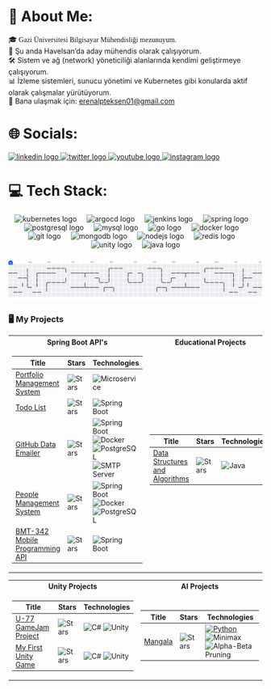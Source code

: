 # 💫 About Me:
<span style="font-family: JetBrains Mono">🎓 Gazi Üniversitesi Bilgisayar Mühendisliği mezunuyum.</span>
<br>💼 Şu anda Havelsan’da aday mühendis olarak çalışıyorum.
<br>🛠️ Sistem ve ağ (network) yöneticiliği alanlarında kendimi geliştirmeye çalışıyorum.
<br>📊 İzleme sistemleri, sunucu yönetimi ve Kubernetes gibi konularda aktif olarak çalışmalar yürütüyorum.
<br>💬 Bana ulaşmak için: erenalpteksen01@gmail.com


# 🌐 Socials:
<div align="left">
  <a href="https://linkedin.com/in/erenalp-teksen" target="_blank">
    <img src="https://raw.githubusercontent.com/maurodesouza/profile-readme-generator/master/src/assets/icons/social/linkedin/default.svg" width="52" height="40" alt="linkedin logo"  />
  </a>
  <a href="https://twitter.com/Erenalp11191435" target="_blank">
    <img src="https://raw.githubusercontent.com/maurodesouza/profile-readme-generator/master/src/assets/icons/social/twitter/default.svg" width="52" height="40" alt="twitter logo"  />
  </a>
  <a href="https://www.youtube.com/channel/UCZt97EGgZwTzwNBpkUsEf_Q" target="_blank">
    <img src="https://raw.githubusercontent.com/maurodesouza/profile-readme-generator/master/src/assets/icons/social/youtube/default.svg" width="52" height="40" alt="youtube logo"  />
  </a>
  <a href="https://instagram.com/eren.alp6" target="_blank">
    <img src="https://raw.githubusercontent.com/maurodesouza/profile-readme-generator/master/src/assets/icons/social/instagram/default.svg" width="52" height="40" alt="instagram logo"  />
  </a>
</div>


# 💻 Tech Stack:
<div align="center">
  <img src="https://cdn.jsdelivr.net/gh/devicons/devicon/icons/kubernetes/kubernetes-plain.svg" height="40" alt="kubernetes logo"  />
  <img width="12" />
  <img src="https://cdn.jsdelivr.net/gh/devicons/devicon/icons/argocd/argocd-original.svg" height="40" alt="argocd logo"  />
  <img width="12" />
  <img src="https://cdn.jsdelivr.net/gh/devicons/devicon/icons/jenkins/jenkins-original.svg" height="40" alt="jenkins logo"  />
  <img width="12" />
  <img src="https://cdn.jsdelivr.net/gh/devicons/devicon/icons/spring/spring-original.svg" height="40" alt="spring logo"  />
  <img width="12" />
  <img src="https://cdn.jsdelivr.net/gh/devicons/devicon/icons/postgresql/postgresql-original.svg" height="40" alt="postgresql logo"  />
  <img width="12" />
  <img src="https://cdn.jsdelivr.net/gh/devicons/devicon/icons/mysql/mysql-original.svg" height="40" alt="mysql logo"  />
  <img width="12" />
  <img src="https://cdn.jsdelivr.net/gh/devicons/devicon/icons/go/go-original-wordmark.svg" height="40" alt="go logo"  />
  <img width="12" />
  <img src="https://cdn.jsdelivr.net/gh/devicons/devicon/icons/docker/docker-plain-wordmark.svg" height="40" alt="docker logo"  />
  <img width="12" />
  <img src="https://cdn.jsdelivr.net/gh/devicons/devicon/icons/git/git-plain.svg" height="40" alt="git logo"  />
  <img width="12" />
  <img src="https://cdn.jsdelivr.net/gh/devicons/devicon/icons/mongodb/mongodb-original.svg" height="40" alt="mongodb logo"  />
  <img width="12" />
  <img src="https://cdn.jsdelivr.net/gh/devicons/devicon/icons/nodejs/nodejs-original.svg" height="40" alt="nodejs logo"  />
  <img width="12" />
  <img src="https://cdn.jsdelivr.net/gh/devicons/devicon/icons/redis/redis-original-wordmark.svg" height="40" alt="redis logo"  />
  <img width="12" />
  <img src="https://cdn.jsdelivr.net/gh/devicons/devicon/icons/unity/unity-original.svg" height="40" alt="unity logo"  />
  <img width="12" />
  <img src="https://cdn.jsdelivr.net/gh/devicons/devicon/icons/java/java-original-wordmark.svg" height="40" alt="java logo"  />
</div>

###


<picture>
  <source media="(prefers-color-scheme: dark)" srcset="https://raw.githubusercontent.com/Erenalp06/Erenalp06/output/pacman-contribution-graph-dark.svg">
  <source media="(prefers-color-scheme: light)" srcset="https://raw.githubusercontent.com/Erenalp06/Erenalp06/output/pacman-contribution-graph.svg">
  <img alt="pacman contribution graph" src="https://raw.githubusercontent.com/Erenalp06/Erenalp06/output/pacman-contribution-graph.svg">
</picture>

###

### 🖥️ My Projects
<table>
<tr><th>Spring Boot API's</th><th>Educational Projects</th></tr>
<tr><td>

|Title | Stars | Technologies|
|--|--|--|
| [Portfolio Management System](https://github.com/Erenalp06/portfolio-management-system-backend) | <img alt="Stars" src="https://img.shields.io/github/stars/Erenalp06/portfolio-management-system-backend?style=flat-square&labelColor=black"/> | ![Microservice](https://img.shields.io/badge/Microservice-black?style=flat-square)
| [Todo List](https://github.com/Erenalp06/todo-list-api) | <img alt="Stars" src="https://img.shields.io/github/stars/Erenalp06/person-management-system-api?style=flat-square&labelColor=black"/> | ![Spring Boot](https://img.shields.io/badge/Spring%20Boot-black?style=flat-square&logo=spring)
| [GitHub Data Emailer](https://github.com/Erenalp06/github-data-emailer) | <img alt="Stars" src="https://img.shields.io/github/stars/Erenalp06/github-data-emailer?style=flat-square&labelColor=black"/> | ![Spring Boot](https://img.shields.io/badge/Spring%20Boot-black?style=flat-square&logo=spring) ![Docker](https://img.shields.io/badge/Docker-black?style=flat-square&logo=docker&logoColor=white) ![PostgreSQL](https://img.shields.io/badge/PostgreSQL-black?style=flat-square&logo=postgresql&logoColor=white) ![SMTP Server](https://img.shields.io/badge/SMTPServer-black?style=flat-square&logo=gmail)
| [People Management System](https://github.com/Erenalp06/person-management-system-api) | <img alt="Stars" src="https://img.shields.io/github/stars/Erenalp06/person-management-system-api?style=flat-square&labelColor=black"/> | ![Spring Boot](https://img.shields.io/badge/Spring%20Boot-black?style=flat-square&logo=spring) ![Docker](https://img.shields.io/badge/Docker-black?style=flat-square&logo=docker&logoColor=white) ![PostgreSQL](https://img.shields.io/badge/PostgreSQL-black?style=flat-square&logo=postgresql&logoColor=white)
| [BMT-342 Mobile Programming API ](https://github.com/Erenalp06/mobile-project-api) | <img alt="Stars" src="https://img.shields.io/github/stars/Erenalp06/mobile-project-api?style=flat-square&labelColor=black"/> | ![Spring Boot](https://img.shields.io/badge/Spring%20Boot-black?style=flat-square&logo=spring)

</td><td>

|Title | Stars | Technologies|
|--|--|--|
| [Data Structures and Algorithms](https://github.com/Erenalp06/Data-Structures-and-Algorithms) | <img alt="Stars" src="https://img.shields.io/github/stars/Erenalp06/Data-Structures-and-Algorithms?style=flat-square&labelColor=black"/> | ![Java](https://img.shields.io/badge/Java-black?style=flat-square&logo=java&logoColor=white)

</td></tr> </table>

<table>
<tr><th>Unity Projects</th><th>AI Projects</th></tr>
<tr><td>

|Title | Stars | Technologies|
|--|--|--|
| [U-77 GameJam Project](https://github.com/Erenalp06/u-77-gamejam-team-project) | <img alt="Stars" src="https://img.shields.io/github/stars/Erenalp06/u-77-gamejam-team-project?style=flat-square&labelColor=black"/> | ![C#](https://img.shields.io/badge/C%23-black?style=flat-square&logo=c-sharp&logoColor=white) ![Unity](https://img.shields.io/badge/Unity-black?style=flat-square&logo=unity&logoColor=white)
| [My First Unity Game](https://github.com/Erenalp06/unity-first-basic-platform-game) | <img alt="Stars" src="https://img.shields.io/github/stars/Erenalp06/unity-first-basic-platform-game?style=flat-square&labelColor=black"/> | ![C#](https://img.shields.io/badge/C%23-black?style=flat-square&logo=c-sharp&logoColor=white) ![Unity](https://img.shields.io/badge/Unity-black?style=flat-square&logo=unity&logoColor=white)


</td><td>
  
|Title | Stars | Technologies|
|--|--|--|
| [Mangala](https://github.com/Erenalp06/bmt-436-mangala-ai) | <img alt="Stars" src="https://img.shields.io/github/stars/Erenalp06/bmt-436-mangala-ai?style=flat-square&labelColor=black"/> | [![Python](https://img.shields.io/badge/Python-3776AB?logo=python&logoColor=white)](https://www.python.org/) ![Minimax](https://img.shields.io/badge/Minimax-red) ![Alpha-Beta Pruning](https://img.shields.io/badge/Alpha--Beta%20Pruning-green) 

</td></tr> </table>


















